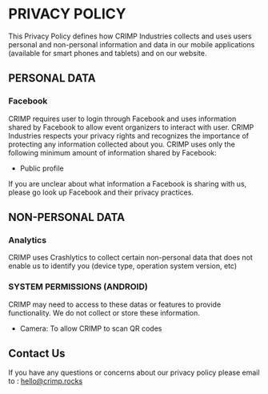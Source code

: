 # PRIVACY POLICY
This Privacy Policy defines how CRIMP Industries collects and uses users personal and non-personal information and data in our mobile applications (available for smart phones and tablets) and on our website.

## PERSONAL DATA

### Facebook

CRIMP requires user to login through Facebook and uses information shared by Facebook to allow event organizers to interact with user. CRIMP Industries respects your privacy rights and recognizes the importance of protecting any information collected about you. CRIMP uses only the following minimum amount of information shared by Facebook:

- Public profile

If you are unclear about what information a Facebook is sharing with us, please go look up Facebook and their privacy practices.

## NON-PERSONAL DATA

### Analytics

CRIMP uses Crashlytics to collect certain non-personal data that does not enable us to identify you (device type, operation system version, etc)

### SYSTEM PERMISSIONS (ANDROID)
CRIMP may need to access to these datas or features to provide functionality. We do not collect or store these information.
- Camera: To allow CRIMP to scan QR codes

## Contact Us
If you have any questions or concerns about our privacy policy please email to : hello@crimp.rocks
